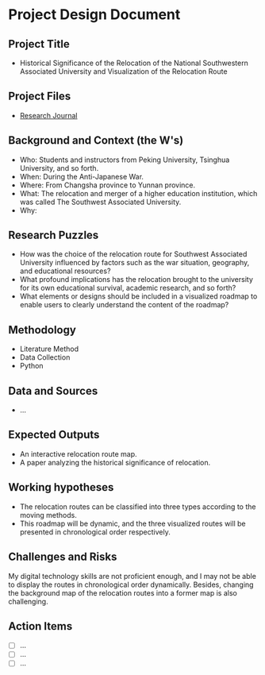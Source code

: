 # Project Design Document

## Project Title

- Historical Significance of the Relocation of the National Southwestern Associated University and Visualization of the Relocation Route

## Project Files

- [Research Journal](../journal/research_journal.md)

## Background and Context (the W's)

- Who: Students and instructors from Peking University, Tsinghua University, and so forth.
- When: During the Anti-Japanese War.
- Where: From Changsha province to Yunnan province.
- What: The relocation and merger of a higher education institution, which was called The Southwest Associated University.
- Why: 

## Research Puzzles

- How was the choice of the relocation route for Southwest Associated University influenced by factors such as the war situation, geography, and educational resources?
- What profound implications has the relocation brought to the university for its own educational survival, academic research, and so forth?
- What elements or designs should be included in a visualized roadmap to enable users to clearly understand the content of the roadmap?

## Methodology

- Literature Method
- Data Collection
- Python

## Data and Sources

- ...

## Expected Outputs

- An interactive relocation route map.
- A paper analyzing the historical significance of relocation.

## Working hypotheses

- The relocation routes can be classified into three types according to the moving methods.
- This roadmap will be dynamic, and the three visualized routes will be presented in chronological order respectively.

## Challenges and Risks

My digital technology skills are not proficient enough, and I may not be able to display the routes in chronological order  dynamically. Besides, changing the background map of the relocation routes into a former map is also challenging.

## Action Items

- [ ] ...
- [ ] ...
- [ ] ...

